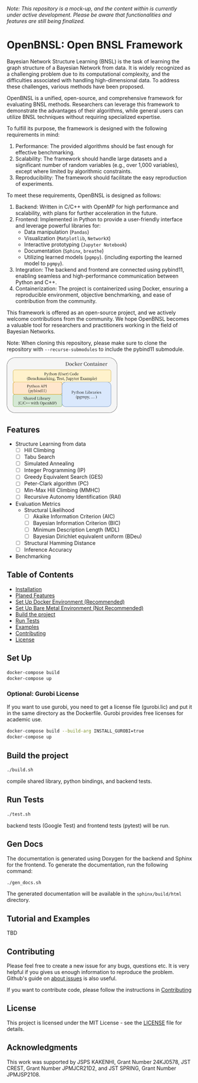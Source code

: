 *Note: This repository is a mock-up, and the content within is currently under active development. Please be aware that functionalities and features are still being finalized.*

# OpenBNSL: Open BNSL Framework
Bayesian Network Structure Learning (BNSL) is the task of learning the graph structure of a Bayesian Network from data.
It is widely recognized as a challenging problem due to its computational complexity, and the difficulties associated with handling high-dimensional data.
To address these challenges, various methods have been proposed.

OpenBNSL is a unified, open-source, and comprehensive framework for evaluating BNSL methods.
Researchers can leverage this framework to demonstrate the advantages of their algorithms, while general users can utilize BNSL techniques without requiring specialized expertise.

To fulfill its purpose, the framework is designed with the following requirements in mind:
1. Performance: The provided algorithms should be fast enough for effective benchmarking.
2. Scalability: The framework should handle large datasets and a significant number of random variables (e.g., over 1,000 variables), except where limited by algorithmic constraints.
3. Reproducibility: The framework should facilitate the easy reproduction of experiments.

To meet these requirements, OpenBNSL is designed as follows:
1. Backend: Written in C/C++ with OpenMP for high performance and scalability, with plans for further acceleration in the future.
2. Frontend: Implemented in Python to provide a user-friendly interface and leverage powerful libraries for:
    - Data manipulation (`Pandas`)
    - Visualization (`Matplotlib`, `NetworkX`)
    - Interactive prototyping (`Jupyter Notebook`)
    - Documentation (`Sphinx`, `breathe`)
    - Utilizing learned models (`pgmpy`). (including exporting the learned model to `pgmpy`).
3. Integration: The backend and frontend are connected using pybind11, enabling seamless and high-performance communication between Python and C++.
4. Containerization: The project is containerized using Docker, ensuring a reproducible environment, objective benchmarking, and ease of contribution from the community.

This framework is offered as an open-source project, and we actively welcome contributions from the community. We hope OpenBNSL becomes a valuable tool for researchers and practitioners working in the field of Bayesian Networks.

Note: When cloning this repository, please make sure to clone the repository with `--recurse-submodules` to include the pybind11 submodule.

<img src="images/overview.png" alt="overview" width="300">


## Features
- Structure Learning from data
    - [ ] Hill Climbing
    - [ ] Tabu Search
    - [ ] Simulated Annealing 
    - [ ] Integer Programming (IP)
    - [ ] Greedy Equivalent Search (GES)
    - [ ] Peter-Clark algorithm (PC)
    - [ ] Min-Max Hill Climbing (MMHC)
    - [ ] Recursive Autonomy Identification (RAI)
- Evaluation Metrics
    - Structural Likelihood
        - [ ] Akaike Information Criterion (AIC)
        - [ ] Bayesian Information Criterion (BIC)
        - [ ] Minimum Description Length (MDL)
        - [ ] Bayesian Dirichlet equivalent uniform (BDeu) 
    - [ ] Structural Hamming Distance
    - [ ] Inference Accuracy
- Benchmarking 

## Table of Contents
- [Installation](#installation)
- [Planed Features](#planed-features)
- [Set Up Docker Environment (Recommended)](#set-up-docker-environment)
- [Set Up Bare Metal Environment (Not Recommended)](#set-up-bare-metal-environment)
- [Build the project](#build-the-project)
- [Run Tests](#run-tests)
- [Examples](#examples)
- [Contributing](#contributing)
- [License](#license)

    
## Set Up

```bash
docker-compose build
docker-compose up
```

### Optional: Gurobi License
If you want to use gurobi, you need to get a license file (gurobi.lic) and put it in the same directory as the Dockerfile.
Gurobi provides free licenses for academic use.

```bash
docker-compose build --build-arg INSTALL_GUROBI=true
docker-compose up
```

## Build the project
```bash
./build.sh
```
compile shared library, python bindings, and backend tests.

## Run Tests
```bash
./test.sh
```
backend tests (Google Test) and frontend tests (pytest) will be run.

## Gen Docs
The documentation is generated using Doxygen for the backend and Sphinx for the frontend.
To generate the documentation, run the following command:
```bash
./gen_docs.sh
```
The generated documentation will be available in the `sphinx/build/html` directory.

## Tutorial and Examples
TBD



## Contributing
Please feel free to create a new issue for any bugs, questions etc. 
It is very helpful if you gives us enough information to reproduce the problem. 
Github's guide on [about issues](https://guides.github.com/features/issues/) is also useful.

If you want to contribute code, please follow the instructions in [Contributing](CONTRIBUTING.md)

## License
This project is licensed under the MIT License - see the [LICENSE](LICENSE) file for details.

## Acknowledgments
This work was supported by
JSPS KAKENHI, Grant Number 24KJ0578,
JST CREST, Grant Number JPMJCR21D2, and
JST SPRING, Grant Number JPMJSP2108.